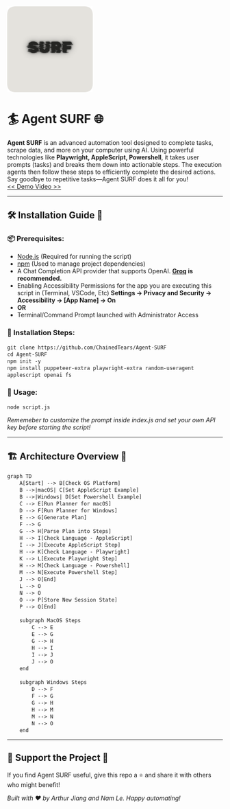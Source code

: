 <img width="200" src="logo.png">

# 🏄 Agent SURF 🌐

**Agent SURF** is an advanced automation tool designed to complete tasks, scrape data, and more on your computer using AI. Using powerful technologies like **Playwright, AppleScript, Powershell**, it takes user prompts (tasks) and breaks them down into actionable steps. The execution agents then follow these steps to efficiently complete the desired actions. Say goodbye to repetitive tasks—Agent SURF does it all for you!  
[ << Demo Video >>](https://www.youtube.com/watch?v=dx3_Sfv_DnY)

* * *

## 🛠️ Installation Guide 📖

### 📦 Prerequisites:

- [Node.js](https://nodejs.org/en) (Required for running the script)
- [npm](https://www.npmjs.com/) (Used to manage project dependencies)
- A Chat Completion API provider that supports OpenAI. **[Groq](https://console.groq.com/keys) is recommended.**
- Enabling Accessibility Permissions for the app you are executing this script in (Terminal, VSCode, Etc) **Settings -&gt; Privacy and Security -&gt; Accessibility -&gt; \[App Name] -&gt; On**
- **OR**
- Terminal/Command Prompt launched with Administrator Access

### 🔧 Installation Steps:

```
git clone https://github.com/ChainedTears/Agent-SURF
cd Agent-SURF
npm init -y
npm install puppeteer-extra playwright-extra random-useragent applescript openai fs
```

### 🏁 Usage:

```
node script.js
```

*Rememeber to customize the prompt inside index.js and set your own API key before starting the script!*

* * *

## 🏗️ Architecture Overview 🧱

```mermaid
graph TD
    A[Start] --> B[Check OS Platform]
    B -->|macOS| C[Set AppleScript Example]
    B -->|Windows| D[Set Powershell Example]
    C --> E[Run Planner for macOS]
    D --> F[Run Planner for Windows]
    E --> G[Generate Plan]
    F --> G
    G --> H[Parse Plan into Steps]
    H --> I[Check Language - AppleScript]
    I --> J[Execute AppleScript Step]
    H --> K[Check Language - Playwright]
    K --> L[Execute Playwright Step]
    H --> M[Check Language - Powershell]
    M --> N[Execute Powershell Step]
    J --> O[End]
    L --> O
    N --> O
    O --> P[Store New Session State]
    P --> Q[End]

    subgraph MacOS Steps
        C --> E
        E --> G
        G --> H
        H --> I
        I --> J
        J --> O
    end

    subgraph Windows Steps
        D --> F
        F --> G
        G --> H
        H --> M
        M --> N
        N --> O
    end
```

* * *

## 🚀 Support the Project 💖

If you find Agent SURF useful, give this repo a ⭐ and share it with others who might benefit!

*Built with ❤️ by Arthur Jiang and Nam Le. Happy automating!*
